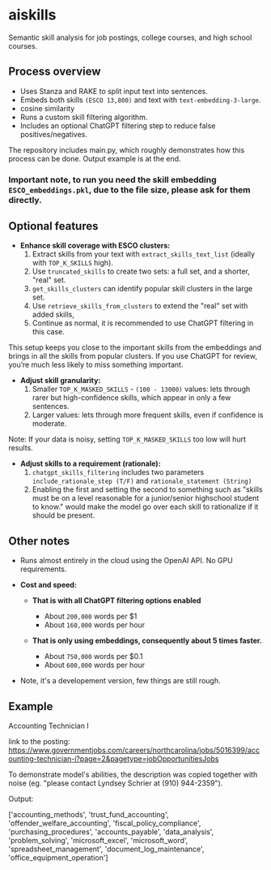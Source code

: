 # aiskills
Semantic skill analysis for job postings, college courses, and high school courses.


## Process overview

- Uses Stanza and RAKE to split input text into sentences.
- Embeds both skills `(ESCO 13,800)` and text with `text-embedding-3-large`.
- cosine similarity
- Runs a custom skill filtering algorithm.
- Includes an optional ChatGPT filtering step to reduce false positives/negatives.

The repository includes main.py, which roughly demonstrates how this process can be done. 
Output example is at the end.

### **Important note, to run you need the skill embedding `ESCO_embeddings.pkl`, due to the file size, please ask for them directly.**

## Optional features

- **Enhance skill coverage with ESCO clusters:**
  1. Extract skills from your text with `extract_skills_text_list` (ideally with `TOP_K_SKILLS` high).
  2. Use `truncated_skills` to create two sets: a full set, and a shorter, "real" set.
  3. `get_skills_clusters` can identify popular skill clusters in the large set.
  4. Use `retrieve_skills_from_clusters` to extend the "real" set with added skills,
  6. Continue as normal, it is recommended to use ChatGPT filtering in this case. 

This setup keeps you close to the important skills from the embeddings and brings in all the skills from popular clusters. If you use ChatGPT for review, you’re much less likely to miss something important.

- **Adjust skill granularity:**
  1. Smaller `TOP_K_MASKED_SKILLS` - `(100 - 13000)` values: lets through rarer but high-confidence skills, which appear in only a few sentences.
  2. Larger values: lets through more frequent skills, even if confidence is moderate.

Note: If your data is noisy, setting `TOP_K_MASKED_SKILLS` too low will hurt results.

- **Adjust skills to a requirement (rationale):**
  1. `chatgpt_skills_filtering` includes two parameters `include_rationale_step (T/F)` and `rationale_statement (String)`
  2. Enabling the first and setting the second to something such as "skills must be on a level reasonable for a junior/senior highschool student to know." would make the model go over each skill to rationalize if it should be present.

## Other notes
- Runs almost entirely in the cloud using the OpenAI API. No GPU requirements.
- **Cost and speed:**
  - **That is with all ChatGPT filtering options enabled**
    - About `200,000` words per $1        
    - About `160,000` words per hour

  - **That is only using embeddings, consequently about 5 times faster.**
    - About `750,000` words per $0.1     
    - About `600,000` words per hour
    
- Note, it's a developement version, few things are still rough.

## Example

Accounting Technician I

link to the posting: https://www.governmentjobs.com/careers/northcarolina/jobs/5016399/accounting-technician-i?page=2&pagetype=jobOpportunitiesJobs

To demonstrate model's abilities, the description was copied together with noise (eg. "please contact Lyndsey Schrier at (910) 944-2359").


Output:

['accounting_methods', 'trust_fund_accounting', 'offender_welfare_accounting', 'fiscal_policy_compliance', 'purchasing_procedures', 'accounts_payable', 'data_analysis', 'problem_solving', 'microsoft_excel', 'microsoft_word', 'spreadsheet_management', 'document_log_maintenance', 'office_equipment_operation']
